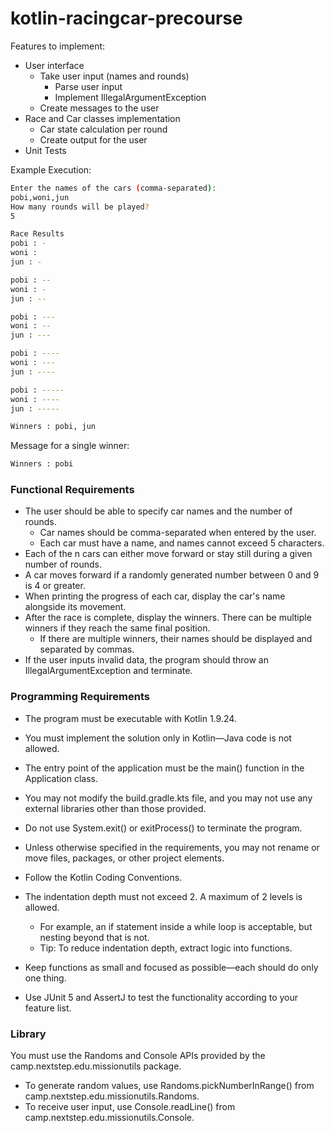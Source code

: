 # kotlin-racingcar-precourse

Features to implement:
* User interface
  * Take user input (names and rounds)
    * Parse user input
    * Implement IllegalArgumentException
  * Create messages to the user
* Race and Car classes implementation
  * Car state calculation per round
  * Create output for the user
* Unit Tests

Example Execution:
```bash
Enter the names of the cars (comma-separated):
pobi,woni,jun
How many rounds will be played?
5

Race Results
pobi : -
woni : 
jun : -

pobi : --
woni : -
jun : --

pobi : ---
woni : --
jun : ---

pobi : ----
woni : ---
jun : ----

pobi : -----
woni : ----
jun : -----

Winners : pobi, jun
```
Message for a single winner:
```bash
Winners : pobi
```

### Functional Requirements
* The user should be able to specify car names and the number of rounds.
  * Car names should be comma-separated when entered by the user. 
  * Each car must have a name, and names cannot exceed 5 characters. 
* Each of the n cars can either move forward or stay still during a given number of rounds.
* A car moves forward if a randomly generated number between 0 and 9 is 4 or greater.
* When printing the progress of each car, display the car's name alongside its movement.
* After the race is complete, display the winners. There can be multiple winners if they reach the same final position.
  * If there are multiple winners, their names should be displayed and separated by commas.
* If the user inputs invalid data, the program should throw an IllegalArgumentException and terminate.

### Programming Requirements
* The program must be executable with Kotlin 1.9.24. 
* You must implement the solution only in Kotlin—Java code is not allowed. 
* The entry point of the application must be the main() function in the Application class. 
* You may not modify the build.gradle.kts file, and you may not use any external libraries other than those provided. 
* Do not use System.exit() or exitProcess() to terminate the program. 
* Unless otherwise specified in the requirements, you may not rename or move files, packages, or other project elements.

* Follow the Kotlin Coding Conventions. 
* The indentation depth must not exceed 2. A maximum of 2 levels is allowed. 
  * For example, an if statement inside a while loop is acceptable, but nesting beyond that is not. 
  * Tip: To reduce indentation depth, extract logic into functions. 
* Keep functions as small and focused as possible—each should do only one thing. 
* Use JUnit 5 and AssertJ to test the functionality according to your feature list.

### Library
You must use the Randoms and Console APIs provided by the camp.nextstep.edu.missionutils package. 
* To generate random values, use Randoms.pickNumberInRange() from camp.nextstep.edu.missionutils.Randoms. 
* To receive user input, use Console.readLine() from camp.nextstep.edu.missionutils.Console.